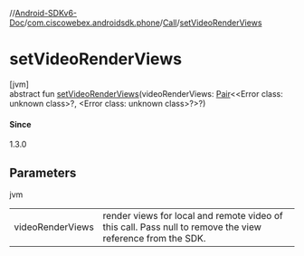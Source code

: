 //[Android-SDKv6-Doc](../../../index.md)/[com.ciscowebex.androidsdk.phone](../index.md)/[Call](index.md)/[setVideoRenderViews](set-video-render-views.md)

# setVideoRenderViews

[jvm]\
abstract fun [setVideoRenderViews](set-video-render-views.md)(videoRenderViews: [Pair](https://kotlinlang.org/api/latest/jvm/stdlib/kotlin/-pair/index.html)&lt;&lt;Error class: unknown class&gt;?, &lt;Error class: unknown class&gt;?&gt;?)

#### Since

1.3.0

## Parameters

jvm

| | |
|---|---|
| videoRenderViews | render views for local and remote video of this call. Pass null to remove the view reference from the SDK. |
